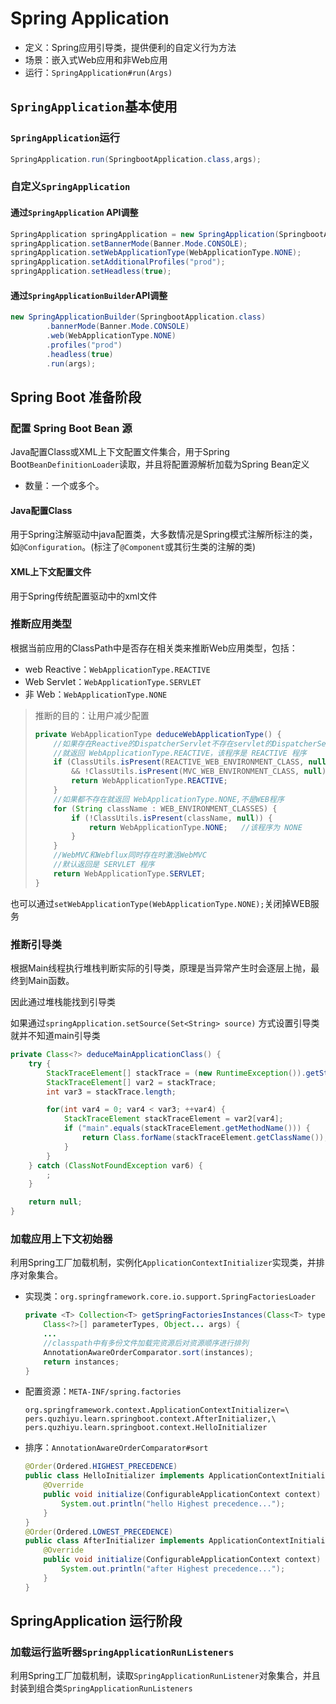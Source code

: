 # Spring Application

* 定义：Spring应用引导类，提供便利的自定义行为方法
* 场景：嵌入式Web应用和非Web应用
* 运行：`SpringApplication#run(Args)`

## `SpringApplication`基本使用

### `SpringApplication`运行

```java
SpringApplication.run(SpringbootApplication.class,args);
```

### 自定义`SpringApplication`

#### 通过`SpringApplication` API调整

```java
SpringApplication springApplication = new SpringApplication(SpringbootApplication.class);
springApplication.setBannerMode(Banner.Mode.CONSOLE);
springApplication.setWebApplicationType(WebApplicationType.NONE);
springApplication.setAdditionalProfiles("prod");
springApplication.setHeadless(true);
```

#### 通过`SpringApplicationBuilder`API调整

```java
new SpringApplicationBuilder(SpringbootApplication.class)
        .bannerMode(Banner.Mode.CONSOLE)
        .web(WebApplicationType.NONE)
        .profiles("prod")
        .headless(true)
        .run(args);
```

## Spring Boot 准备阶段

### 配置 Spring Boot Bean 源

Java配置Class或XML上下文配置文件集合，用于Spring Boot`BeanDefinitionLoader`读取，并且将配置源解析加载为Spring Bean定义

* 数量：一个或多个。

#### Java配置Class

用于Spring注解驱动中java配置类，大多数情况是Spring模式注解所标注的类，如`@Configuration`。(标注了`@Component`或其衍生类的注解的类)

#### XML上下文配置文件

用于Spring传统配置驱动中的xml文件

### 推断应用类型

根据当前应用的ClassPath中是否存在相关类来推断Web应用类型，包括：

* web Reactive：`WebApplicationType.REACTIVE`
* Web Servlet：`WebApplicationType.SERVLET`
* 非 Web：`WebApplicationType.NONE`

> 推断的目的：让用户减少配置
>
> ```java
> private WebApplicationType deduceWebApplicationType() {
>     //如果存在Reactive的DispatcherServlet不存在servlet的DispatcherServlet
>     //就返回 WebApplicationType.REACTIVE，该程序是 REACTIVE 程序
>     if (ClassUtils.isPresent(REACTIVE_WEB_ENVIRONMENT_CLASS, null)
>         && !ClassUtils.isPresent(MVC_WEB_ENVIRONMENT_CLASS, null)) {
>         return WebApplicationType.REACTIVE; 
>     }
>     //如果都不存在就返回 WebApplicationType.NONE,不是WEB程序
>     for (String className : WEB_ENVIRONMENT_CLASSES) {
>         if (!ClassUtils.isPresent(className, null)) {
>             return WebApplicationType.NONE;   //该程序为 NONE
>         }
>     }
>     //WebMVC和Webflux同时存在时激活WebMVC
>     //默认返回是 SERVLET 程序
>     return WebApplicationType.SERVLET;    
> }
> ```

也可以通过`setWebApplicationType(WebApplicationType.NONE);`关闭掉WEB服务

### 推断引导类

根据Main线程执行堆栈判断实际的引导类，原理是当异常产生时会逐层上抛，最终到Main函数。

因此通过堆栈能找到引导类

如果通过`springApplication.setSource(Set<String> source)` 方式设置引导类就并不知道main引导类

```java
private Class<?> deduceMainApplicationClass() {
    try {
        StackTraceElement[] stackTrace = (new RuntimeException()).getStackTrace();
        StackTraceElement[] var2 = stackTrace;
        int var3 = stackTrace.length;

        for(int var4 = 0; var4 < var3; ++var4) {
            StackTraceElement stackTraceElement = var2[var4];
            if ("main".equals(stackTraceElement.getMethodName())) {
                return Class.forName(stackTraceElement.getClassName());
            }
        }
    } catch (ClassNotFoundException var6) {
        ;
    }

    return null;
}
```

### 加载应用上下文初始器

利用Spring工厂加载机制，实例化`ApplicationContextInitializer`实现类，并排序对象集合。

* 实现类：`org.springframework.core.io.support.SpringFactoriesLoader`

  ```java
  private <T> Collection<T> getSpringFactoriesInstances(Class<T> type, 
      Class<?>[] parameterTypes, Object... args) {
      ...
      //classpath中有多份文件加载完资源后对资源顺序进行排列
      AnnotationAwareOrderComparator.sort(instances);
      return instances;
  }
  ```

  

* 配置资源：`META-INF/spring.factories`

  ```
  org.springframework.context.ApplicationContextInitializer=\
  pers.quzhiyu.learn.springboot.context.AfterInitializer,\
  pers.quzhiyu.learn.springboot.context.HelloInitializer  
  ```

* 排序：`AnnotationAwareOrderComparator#sort`

  ```java
  @Order(Ordered.HIGHEST_PRECEDENCE)
  public class HelloInitializer implements ApplicationContextInitializer {
      @Override
      public void initialize(ConfigurableApplicationContext context) {
          System.out.println("hello Highest precedence...");
      }
  }
  @Order(Ordered.LOWEST_PRECEDENCE)
  public class AfterInitializer implements ApplicationContextInitializer {
      @Override
      public void initialize(ConfigurableApplicationContext context) {
          System.out.println("after Highest precedence...");
      }
  }
  
  ```

  

  

## SpringApplication 运行阶段

### 加载运行监听器`SpringApplicationRunListeners`

利用Spring工厂加载机制，读取`SpringApplicationRunListener`对象集合，并且封装到组合类`SpringApplicationRunListeners`





















